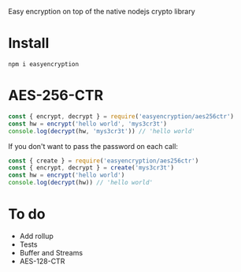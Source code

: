 Easy encryption on top of the native nodejs crypto library

# Install

`npm i easyencryption`

# AES-256-CTR

```js
const { encrypt, decrypt } = require('easyencryption/aes256ctr')
const hw = encrypt('hello world', 'mys3cr3t')
console.log(decrypt(hw, 'mys3cr3t')) // 'hello world'
```

If you don't want to pass the password on each call:

```js
const { create } = require('easyencryption/aes256ctr')
const { encrypt, decrypt } = create('mys3cr3t')
const hw = encrypt('hello world')
console.log(decrypt(hw)) // 'hello world'
```

# To do

-   Add rollup
-   Tests
-   Buffer and Streams
-   AES-128-CTR
